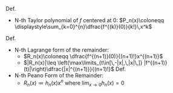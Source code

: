 
Def.
- N-th Taylor polynomial of $f$ centered at 0:  $P_n(x)\coloneqq \displaystyle\sum_{k=0}^{n}\dfrac{f^{(k)}(0)}{k!}\,x^k$

Def.
- N-th Lagrange form of the remainder:
	- $R_n(x)\coloneqq \dfrac{f^{(n+1)}(0)}{(n+1)!}x^{(n+1)}$
	- $|R_n(x)|\leq \left(\max\limits_{t\in[\,-|x|,\,|x|\,]} |f^{(n+1)}(t)|\right)\dfrac{|x|^{(n+1)}}{(n+1)!}$
Def.
- N-th Peano Form of the Remainder:
	- $R_n(x)\coloneqq h_n(x)x^{n}$  where  $\displaystyle\lim_{x\to0} {}h_n(x)=0$
